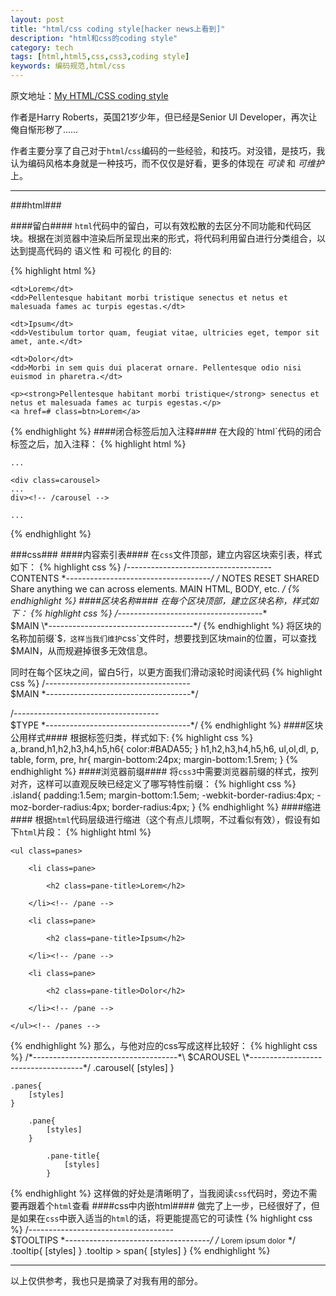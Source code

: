 ```yaml
---
layout: post
title: "html/css coding style[hacker news上看到]"
description: "html和css的coding style"
category: tech
tags: [html,html5,css,css3,coding style]
keywords: 编码规范,html/css
---
```

原文地址：[My HTML/CSS coding style](http://csswizardry.com/2012/04/my-html-css-coding-style/)

作者是Harry Roberts，英国21岁少年，但已经是Senior UI Developer，再次让俺自惭形秽了……

作者主要分享了自己对于`html`/`css`编码的一些经验，和技巧。对没错，是技巧，我认为编码风格本身就是一种技巧，而不仅仅是好看，更多的体现在 _可读_ 和 _可维护_ 上。

---
###html###

####留白####
`html`代码中的留白，可以有效松散的去区分不同功能和代码区块。根据在浏览器中渲染后所呈现出来的形式，将代码利用留白进行分类组合，以达到提高代码的 语义性 和 可视化 的目的:

{% highlight html %}
<dl>

    <dt>Lorem</dt>
    <dd>Pellentesque habitant morbi tristique senectus et netus et malesuada fames ac turpis egestas.</dt>

    <dt>Ipsum</dt>
    <dd>Vestibulum tortor quam, feugiat vitae, ultricies eget, tempor sit amet, ante.</dt>

    <dt>Dolor</dt>
    <dd>Morbi in sem quis dui placerat ornare. Pellentesque odio nisi euismod in pharetra.</dt>

</dl>


<div class=promo>

    <p><strong>Pellentesque habitant morbi tristique</strong> senectus et netus et malesuada fames ac turpis egestas.</p>
    <a href=# class=btn>Lorem</a>

</div>
{% endhighlight %}
####闭合标签后加入注释####
在大段的`html`代码的闭合标签之后，加入注释：
{% highlight html %}
<div class=content>

    ...

    <div class=carousel>
    ...
    div><!-- /carousel -->

    ...

</div><!-- /content -->
{% endhighlight %}

###css###
####内容索引表####
在`css`文件顶部，建立内容区块索引表，样式如下：
{% highlight css %}
/*------------------------------------*\
    CONTENTS
\*------------------------------------*/
/*
NOTES
RESET
SHARED     Share anything we can across elements.
MAIN       HTML, BODY, etc.
*/
{% endhighlight %}
####区块名称####
在每个区块顶部，建立区块名称，样式如下：
{% highlight css %}
/*------------------------------------*\
    $MAIN
\*------------------------------------*/
{% endhighlight %}
将区块的名称加前缀`$`，这样当我们维护`css`文件时，想要找到区块main的位置，可以查找$MAIN，从而规避掉很多无效信息。

同时在每个区块之间，留白5行，以更方面我们滑动滚轮时阅读代码
{% highlight css %}
/*------------------------------------*\
    $MAIN
\*------------------------------------*/





/*------------------------------------*\
    $TYPE
\*------------------------------------*/
{% endhighlight %}
####区块公用样式####
根据标签归类，样式如下:
{% highlight css %}
a,.brand,h1,h2,h3,h4,h5,h6{
    color:#BADA55;
}
h1,h2,h3,h4,h5,h6,
ul,ol,dl,
p,
table,
form,
pre,
hr{
    margin-bottom:24px;
    margin-bottom:1.5rem;
}
{% endhighlight %}
####浏览器前缀####
将`css3`中需要浏览器前缀的样式，按列对齐，这样可以直观反映已经定义了哪写特性前缀：
{% highlight css %}
.island{
    padding:1.5em;
    margin-bottom:1.5em;
    -webkit-border-radius:4px;
       -moz-border-radius:4px;
            border-radius:4px;
}
{% endhighlight %}
####缩进####
根据`html`代码层级进行缩进（这个有点儿烦啊，不过看似有效），假设有如下`html`片段：
{% highlight html %}
<div class=carousel>

    <ul class=panes>

        <li class=pane>

            <h2 class=pane-title>Lorem</h2>

        </li><!-- /pane -->

        <li class=pane>

            <h2 class=pane-title>Ipsum</h2>

        </li><!-- /pane -->

        <li class=pane>

            <h2 class=pane-title>Dolor</h2>

        </li><!-- /pane -->

    </ul><!-- /panes -->

</div><!-- /carousel -->
{% endhighlight %}
那么，与他对应的css写成这样比较好：
{% highlight css %}
/*------------------------------------*\
    $CAROUSEL
\*------------------------------------*/
.carousel{
    [styles]
}

    .panes{
        [styles]
    }

        .pane{
            [styles]
        }

            .pane-title{
                [styles]
            }
{% endhighlight %}
这样做的好处是清晰明了，当我阅读`css`代码时，旁边不需要再跟着个`html`查看
####css中内嵌html####
做完了上一步，已经很好了，但是如果在`css`中嵌入适当的`html`的话，将更能提高它的可读性
{% highlight css %}
/*------------------------------------*\
    $TOOLTIPS
\*------------------------------------*/
/*
<small class=tooltip><span>Lorem ipsum dolor</span></small>
*/
.tooltip{
    [styles]
}
    .tooltip > span{
        [styles]
    }
{% endhighlight %}

---
以上仅供参考，我也只是摘录了对我有用的部分。
